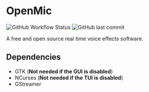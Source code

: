 # OpenMic

![GitHub Workflow Status](https://img.shields.io/github/workflow/status/MidstallSoftware/openmic/Build?style=for-the-badge)
![GitHub last commit](https://img.shields.io/github/last-commit/MidstallSoftware/openmic?style=for-the-badge)

A free and open source real time voice effects software.

## Dependencies

* GTK (**Not needed if the GUI is disabled**)
* NCurses (**Not needed if the TUI is disabled**)
* GStreamer
